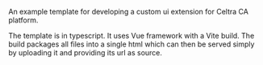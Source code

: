An example template for developing a custom ui extension for Celtra CA platform.

The template is in typescript.
It uses Vue framework with a Vite build.
The build packages all files into a single html which can then be served simply by uploading it and providing its url as source.
